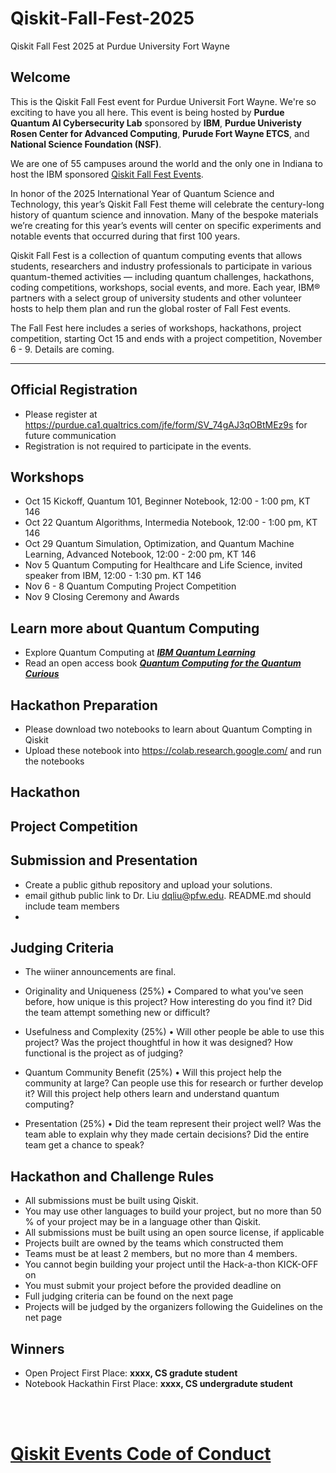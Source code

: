 # Qiskit-Fall-Fest-2025
Qiskit Fall Fest 2025 at Purdue University Fort Wayne 
## Welcome
This is the Qiskit Fall Fest event for Purdue Universit Fort Wayne. We're so exciting to have you all here. This event is being hosted by **Purdue Quantum AI Cybersecurity Lab** sponsored by **IBM**, **Purdue Univeristy Rosen Center for Advanced Computing**, **Purude Fort Wayne ETCS**, and **National Science Foundation (NSF)**. 

We are one of 55 campuses around the world and the only one in Indiana to host the IBM sponsored [Qiskit Fall Fest Events]([https://qiskit.org/events/fall-fest/](https://www.ibm.com/quantum/blog/qiskit-fall-fest-2025)).

In honor of the 2025 International Year of Quantum Science and Technology, this year’s Qiskit Fall Fest theme will celebrate the century-long history of quantum science and innovation. Many of the bespoke materials we’re creating for this year’s events will center on specific experiments and notable events that occurred during that first 100 years. 

Qiskit Fall Fest is a collection of quantum computing events that allows students, researchers and industry professionals to participate in various quantum-themed activities — including quantum challenges, hackathons, coding competitions, workshops, social events, and more. Each year, IBM® partners with a select group of university students and other volunteer hosts to help them plan and run the global roster of Fall Fest events.

The Fall Fest here includes a series of workshops, hackathons, project competition, starting Oct 15 and ends with a project competition, November 6 - 9. Details are coming.

--------------------------------
## Official Registration
- Please register at https://purdue.ca1.qualtrics.com/jfe/form/SV_74gAJ3qOBtMEz9s for future communication
- Registration is not required to participate in the events.

## Workshops
- Oct 15 Kickoff, Quantum 101, Beginner Notebook, 12:00 - 1:00 pm, KT 146
- Oct 22 Quantum Algorithms, Intermedia Notebook, 12:00 - 1:00 pm, KT 146
- Oct 29 Quantum Simulation, Optimization, and Quantum Machine Learning, Advanced Notebook,  12:00 - 2:00 pm, KT 146
- Nov 5  Quantum Computing for Healthcare and Life Science, invited speaker from IBM, 12:00 - 1:30 pm. KT 146
- Nov 6 - 8 Quantum Computing Project Competition
- Nov 9 Closing Ceremony and Awards

## Learn more about Quantum Computing
- Explore Quantum Computing at [***IBM Quantum Learning***](https://quantum.cloud.ibm.com/learning/en)
- Read an open access book [***Quantum Computing for the Quantum Curious***](https://link.springer.com/book/10.1007/978-3-030-61601-4)
  
## Hackathon Preparation
- Please download two notebooks to learn about Quantum Compting in Qiskit
- Upload these notebook into https://colab.research.google.com/ and run the notebooks
## Hackathon
## Project Competition
## Submission and Presentation
- Create a public github repository and upload your solutions.
- email github public link to Dr. Liu dqliu@pfw.edu. README.md should include team members
- 
## Judging Criteria 
- The wiiner announcements are final.
- Originality and Uniqueness (25%)
•	Compared to what you've seen before, how unique is this project? How interesting do you find it? Did the team attempt something new or difficult?

- Usefulness and Complexity (25%)
•	Will other people be able to use this project? Was the project thoughtful in how it was designed? How functional is the project as of judging?

- Quantum Community Benefit (25%)
•	Will this project help the community at large? Can people use this for research or further develop it? Will this project help others learn and understand quantum computing?

- Presentation (25%)
•	Did the team represent their project well? Was the team able to explain why they made certain decisions? Did the entire team get a chance to speak?

## Hackathon and Challenge Rules

-	All submissions must be built using Qiskit.
-	You may use other languages to build your project, but no more than 50 % of your project may be in a language other than Qiskit.
-	All submissions must be built using an open source license, if applicable
-	Projects built are owned by the teams which constructed them
-	Teams must be at least 2 members, but no more than 4 members.
-	You cannot begin building your project until the Hack-a-thon KICK-OFF on 
-	You must submit your project before the provided deadline on 
-	Full judging criteria can be found on the next page
-	Projects will be judged by the organizers following the Guidelines on the net page

## Winners
- Open Project First Place: **xxxx, CS gradute student**
- Notebook Hackathin First Place: **xxxx, CS undergradute student**

     
   
<br><br>
# [Qiskit Events Code of Conduct](https://github.com/Qiskit/qiskit/blob/master/CODE_OF_CONDUCT.md)

